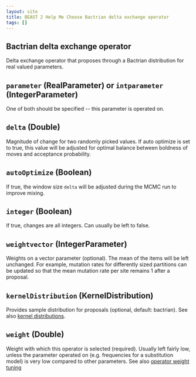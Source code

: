 ```yaml
---
layout: site
title: BEAST 2 Help Me Choose Bactrian delta exchange operator
tags: []
---
```


## Bactrian delta exchange operator

Delta exchange operator that proposes through a Bactrian distribution for real valued parameters.

## `parameter` (RealParameter) or `intparameter` (IntegerParameter)

One of both should be specified -- this parameter is operated on.

## `delta` (Double)

Magnitude of change for two randomly picked values.
If auto optimize is set to true, this value will be adjusted for optimal balance between boldness of moves and acceptance probability.

## `autoOptimize` (Boolean)

If true, the window size `delta` will be adjusted during the MCMC run to improve mixing. 

## `integer` (Boolean)

If true, changes are all integers. Can usually be left to false.

## `weightvector` (IntegerParameter)

Weights on a vector parameter (optional). 
The mean of the items will be left unchanged.
For example, mutation rates for differently sized partitions can be updated so that the mean mutation rate per site remains 1 after a proposal.

## `kernelDistribution`  (KernelDistribution)

Provides sample distribution for proposals (optional, default: bactrian). 
See also [kernel distributions](/Operators/BactrianDistribution/index/).


## `weight` (Double)

Weight with which this operator is selected (required).
Usually left fairly low, unless the parameter operated on (e.g. frequencies for a substitution model) is very low compared to other parameters.
See also [operator weight tuning](/hmc/Operators/OperatorWeights/)


